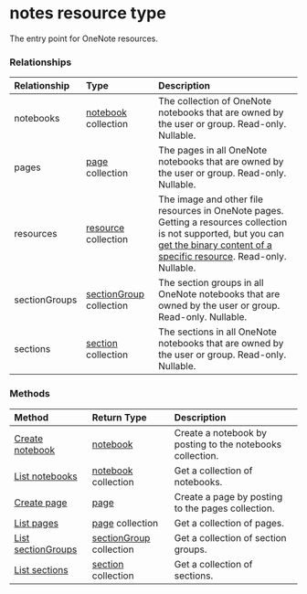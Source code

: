 # notes resource type

The entry point for OneNote resources.

<!-- {
  "blockType": "resource",
  "optionalProperties": [
    "notebooks",
    "pages",
    "resources",
    "sectionGroups",
    "sections"
  ],
  "@odata.type": "microsoft.graph.notes"
}-->

### Relationships
| Relationship | Type	|Description|
|:---------------|:--------|:----------|
|notebooks|[notebook](notebook.md) collection|The collection of OneNote notebooks that are owned by the user or group. Read-only. Nullable.|
|pages|[page](page.md) collection|The pages in all OneNote notebooks that are owned by the user or group.  Read-only. Nullable.|
|resources|[resource](resource.md) collection |The image and other file resources in OneNote pages. Getting a resources collection is not supported, but you can [get the binary content of a specific resource](resource.md). Read-only. Nullable.|
|sectionGroups|[sectionGroup](sectiongroup.md) collection|The section groups in all OneNote notebooks that are owned by the user or group.  Read-only. Nullable.|
|sections|[section](section.md) collection|The sections in all OneNote notebooks that are owned by the user or group.  Read-only. Nullable.|


### Methods

| Method		   | Return Type	|Description|
|:---------------|:--------|:----------|
|[Create notebook](../api/notes_post_notebooks.md) |[notebook](notebook.md)| Create a notebook by posting to the notebooks collection.|
|[List notebooks](../api/notes_list_notebooks.md) |[notebook](notebook.md) collection| Get a collection of notebooks.|
|[Create page](../api/notes_post_pages.md) |[page](page.md)| Create a page by posting to the pages collection.|
|[List pages](../api/notes_list_pages.md) |[page](page.md) collection| Get a collection of pages.|
|[List sectionGroups](../api/notes_list_sectiongroups.md) |[sectionGroup](sectiongroup.md) collection| Get a collection of section groups.|
|[List sections](../api/notes_list_sections.md) |[section](section.md) collection| Get a collection of sections.|

<!-- uuid: 8fcb5dbc-d5aa-4681-8e31-b001d5168d79
2015-10-25 14:57:30 UTC -->
<!-- {
  "type": "#page.annotation",
  "description": "notes resource",
  "keywords": "",
  "section": "documentation",
  "tocPath": ""
}-->